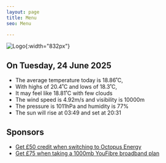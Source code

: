 ```yaml
---
layout: page
title: Menu
seo: Menu

---
```


![Logo](/images/logo.jpg){:width="832px"}

<!-- weather_marker starts -->
## On Tuesday, 24 June 2025

- The average temperature today is 18.86˚C,
- With highs of 20.4˚C and lows of 18.3˚C,
- It may feel like 18.81˚C with few clouds
- The wind speed is 4.92m/s and visibility is 10000m
- The pressure is 1011hPa and humidity is 77%
- The sun will rise at 03:49 and set at 20:31

<!-- weather_marker ends -->

## Sponsors

- [Get £50 credit when switching to Octopus Energy](https://bit.ly/3oD1nnS)
- [Get £75 when taking a 1000mb YouFibre broadband plan](https://aklam.io/91zWhU?)
